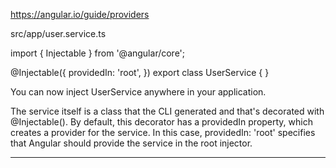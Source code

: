 

https://angular.io/guide/providers

src/app/user.service.ts

import { Injectable } from '@angular/core';

@Injectable({
  providedIn: 'root',
})
export class UserService {
}

You can now inject UserService anywhere in your application.

The service itself is a class that the CLI generated and that's decorated with @Injectable(). By default, this decorator has a providedIn property, which creates a provider for the service. In this case, providedIn: 'root' specifies that Angular should provide the service in the root injector.


********************************************************************************************



